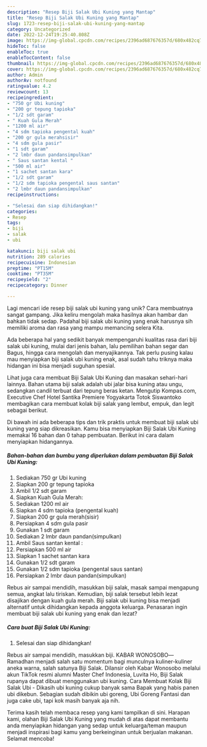```yaml
---
description: "Resep Biji Salak Ubi Kuning yang Mantap"
title: "Resep Biji Salak Ubi Kuning yang Mantap"
slug: 1723-resep-biji-salak-ubi-kuning-yang-mantap
category: Uncategorized
date: 2022-12-24T19:25:40.808Z
image: https://img-global.cpcdn.com/recipes/2396ad687676357d/680x482cq70/biji-salak-ubi-kuning-foto-resep-utama.jpg
hideToc: false
enableToc: true
enableTocContent: false
thumbnail: https://img-global.cpcdn.com/recipes/2396ad687676357d/680x482cq70/biji-salak-ubi-kuning-foto-resep-utama.jpg
cover: https://img-global.cpcdn.com/recipes/2396ad687676357d/680x482cq70/biji-salak-ubi-kuning-foto-resep-utama.jpg
author: Admin
authorAv: notfound
ratingvalue: 4.2
reviewcount: 13
recipeingredient:
- "750 gr Ubi kuning"
- "200 gr tepung tapioka"
- "1/2 sdt garam"
- " Kuah Gula Merah"
- "1200 ml air"
- "4 sdm tapioka pengental kuah"
- "200 gr gula merahsisir"
- "4 sdm gula pasir"
- "1 sdt garam"
- "2 lmbr daun pandansimpulkan"
- " Saus santan kental "
- "500 ml air"
- "1 sachet santan kara"
- "1/2 sdt garam"
- "1/2 sdm tapioka pengental saus santan"
- "2 lmbr daun pandansimpulkan"
recipeinstructions:

- "Selesai dan siap dihidangkan!"
categories:
- Resep
tags:
- biji
- salak
- ubi

katakunci: biji salak ubi 
nutrition: 289 calories
recipecuisine: Indonesian
preptime: "PT15M"
cooktime: "PT35M"
recipeyield: "2"
recipecategory: Dinner

---
```





Lagi mencari ide resep biji salak ubi kuning yang unik? Cara membuatnya sangat gampang. Jika keliru mengolah maka hasilnya akan hambar dan bahkan tidak sedap. Padahal biji salak ubi kuning yang enak harusnya sih memiliki aroma dan rasa yang mampu memancing selera Kita.





Ada beberapa hal yang sedikit banyak mempengaruhi kualitas rasa dari biji salak ubi kuning, mulai dari jenis bahan, lalu pemilihan bahan segar dan Bagus, hingga cara mengolah dan menyajikannya. Tak perlu pusing kalau mau menyiapkan biji salak ubi kuning enak,      asal sudah tahu triknya maka hidangan ini bisa menjadi suguhan spesial.














Lihat juga cara membuat Biji Salak Ubi Kuning dan masakan sehari-hari lainnya. Bahan utama biji salak adalah ubi jalar bisa kuning atau ungu, sedangkan candil terbuat dari tepung beras ketan. Mengutip Kompas.com, Executive Chef Hotel Santika Premiere Yogyakarta Totok Siswantoko membagikan cara membuat kolak biji salak yang lembut, empuk, dan legit sebagai berikut.






Di bawah ini ada beberapa tips dan trik praktis untuk membuat biji salak ubi kuning yang siap dikreasikan. Kamu bisa menyiapkan Biji Salak Ubi Kuning memakai 16 bahan dan 0 tahap pembuatan. Berikut ini cara dalam menyiapkan hidangannya.

<!--inarticleads1-->

##### Bahan-bahan dan bumbu yang diperlukan dalam pembuatan Biji Salak Ubi Kuning:

1. Sediakan 750 gr Ubi kuning
1. Siapkan 200 gr tepung tapioka
1. Ambil 1/2 sdt garam
1. Siapkan  Kuah Gula Merah:
1. Sediakan 1200 ml air
1. Siapkan 4 sdm tapioka (pengental kuah)
1. Siapkan 200 gr gula merah(sisir)
1. Persiapkan 4 sdm gula pasir
1. Gunakan 1 sdt garam
1. Sediakan 2 lmbr daun pandan(simpulkan)
1. Ambil  Saus santan kental :
1. Persiapkan 500 ml air
1. Siapkan 1 sachet santan kara
1. Gunakan 1/2 sdt garam
1. Gunakan 1/2 sdm tapioka (pengental saus santan)
1. Persiapkan 2 lmbr daun pandan(simpulkan)


Rebus air sampai mendidih, masukkan biji salak, masak sampai mengapung semua, angkat lalu tiriskan. Kemudian, biji salak tersebut lebih lezat disajikan dengan kuah gula merah. Biji salak ubi kuning bisa menjadi alternatif untuk dihidangkan kepada anggota keluarga. Penasaran ingin membuat biji salak ubi kuning yang enak dan lezat? 

<!--inarticleads2-->

##### Cara buat Biji Salak Ubi Kuning:


1. Selesai dan siap dihidangkan!

Rebus air sampai mendidih, masukkan biji. KABAR WONOSOBO― Ramadhan menjadi salah satu momentum bagi munculnya kuliner-kuliner aneka warna, salah satunya Biji Salak. Dilansir oleh Kabar Wonosobo melalui akun TikTok resmi alumni Master Chef Indonesia, Luvita Ho, Biji Salak rupanya dapat dibuat menggunakan ubi kuning. Cara Membuat Kolak Biji Salak Ubi - Dikasih ubi kuning cukup banyak sama Bapak yang habis panen ubi dikebun. Sebagian sudah dibikin ubi goreng, Ubi Goreng Fantasi dan juga cake ubi, tapi kok masih banyak aja nih. 

Terima kasih telah membaca resep yang kami tampilkan di sini. Harapan kami, olahan Biji Salak Ubi Kuning yang mudah di atas dapat membantu anda menyiapkan hidangan yang sedap untuk keluarga/teman maupun menjadi inspirasi bagi kamu yang berkeinginan untuk berjualan makanan. Selamat mencoba!
